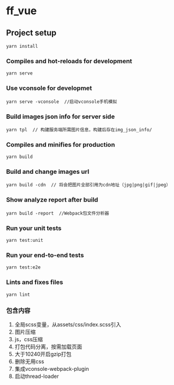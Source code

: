 # ff_vue

## Project setup
```
yarn install
```

### Compiles and hot-reloads for development
```
yarn serve
```

### Use vconsole for developmet
```
yarn serve -vconsole  //启动vconsole手机模拟
```
### Build images json info for server side
```
yarn tpl  // 构建服务端所需图片信息，构建后存在img_json_info/
```

### Compiles and minifies for production
```
yarn build
```
### Build and change images url

```
yarn build -cdn  // 将会把图片全部引用为cdn地址（jpg|png|gif|jpeg）
```

### Show analyze report after build 

```
yarn build -report  //Webpack包文件分析器
```
### Run your unit tests
```
yarn test:unit
```

### Run your end-to-end tests
```
yarn test:e2e
```

### Lints and fixes files
```
yarn lint
```

### 包含内容
1. 全局scss变量，从assets/css/index.scss引入
2. 图片压缩
3. js，css压缩
4. 打包代码分离，按需加载页面
5. 大于10240开启gzip打包
6. 删除无用css
7. 集成vconsole-webpack-plugin
8. 启动thread-loader